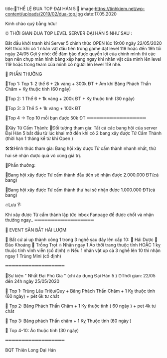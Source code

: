title:🔔THỂ LỆ ĐUA TOP ĐẠI HÁN 5 🔔
image:https://tinhkiem.net/wp-content/uploads/2019/02/dua-top.jpg
date:17.05.2020

Kính chào quý bằng hữu!

⏰ THỜI GIAN ĐUA TOP LEVEL SERVER ĐẠI HÁN 5 NHƯ SAU :

Bắt đầu khởi tranh khi Server 5 chính thức OPEN lúc 19:00 ngày 22/05/2020
Kết thúc khi có 1 nhân vật đầu tiên trong game đạt level 119 hoặc đến 19h tối ngày 24/05
Gợi ý nhỏ: để đảm bảo được quyền lợi của chính mình thì các bạn nên chụp màn hình bảng xếp hạng ngay khi nhân vật của mình lên level 119 hoặc trong team của mình có người lên level 119 nhé.

🔔 PHẦN THƯỞNG

💎Top 1: Top 1: 2 thể 6 + 2k vàng + 300k ĐT + Ám khí Băng Phách Thần Châm + Kỵ thuộc tính (60 ngày)

💎Top 2: 1 Thể 6 + 1k vàng + 200k ĐT + Kỵ thuộc tính (30 ngày)

💎Top 3: 3 Thể 5 + 1k vàng + 100k ĐT

💎Top 4 -> Top 10 mỗi bạn được 50k ĐT
➖➖➖➖➖➖➖➖➖➖➖➖➖➖➖➖➖➖

🎁Xây Tử Cấm Thành: 📌Đối tượng tham gia: Tất cả các bang hội của server Đại Hán 5 bắt đầu từ lúc khai mở đến khi có 2 bang xây được Tử Cấm Thành (thời hạn 1 tháng kể từ khi Open )

🛠🛠Hình thức tham gia: Bang hội xây được Tử cấm thành nhanh nhất, thứ hai sẽ nhận được quà vô cùng giá trị.

🔮Phần thưởng:

🎁Bang hội xây được Tử cấm thành đầu tiên sẽ nhận được 2.000.000 ĐT(cả bang)

🎁Bang hội xây được Tử cấm thành thứ hai sẽ nhận được 1.000.000 ĐT(cả bang)

🔥Lưu Ý:

Khi xây được Tử cấm thành lập tức inbox Fanpage để được chốt và nhận thưởng ngay..
➖➖➖➖➖➖➖➖➖➖➖➖➖➖➖➖➖➖

🎁 EVENT SĂN BẮT HÁI LƯỢM

📌 Bất cứ ai up thành công 1 trong 3 nghề sau đây lên cấp 10:
💎 Hái Dược
💎 Đào Khoáng
💎 Trồng Trọt
🔥 Nhận ngay 1 Áo thời trang thuộc tính HOẶC 1 kỵ thuộc tính vĩnh viễn (cố định)
🔥 Nếu 1 nhân vật up cả 3 nghề lên 10 thì nhận ngay 1 Trùng Mini (cố định)

➖➖➖➖➖➖➖➖➖➖➖➖➖➖➖➖➖➖

🎁Sự kiện " Nhất Đại Phú Gia " (chỉ áp dụng Đại Hán 5 ) 
⏰Thời gian: 22/05 đến 24h ngày 25/05/2020

💎 Top 1: Trùng Lâu Triệu/Quy + Băng Phách Thần Châm + 1 Kỵ thuộc tính (60 ngày) + pét 6k tư chất

💎 Top 2: Băng Phách Thần Châm + 1 Kỵ thuộc tính ( 60 ngày ) + pet 4k tư chất

💎 Top 3: Băng phách Thần châm + 1 Kỵ Thuộc tính (60 ngày )

💎 Top 4-10: Áo thuộc tính (30 ngày)

➖➖➖➖➖➖➖➖➖➖➖➖➖➖➖➖➖➖

BQT Thiên Long Đại Hán 
